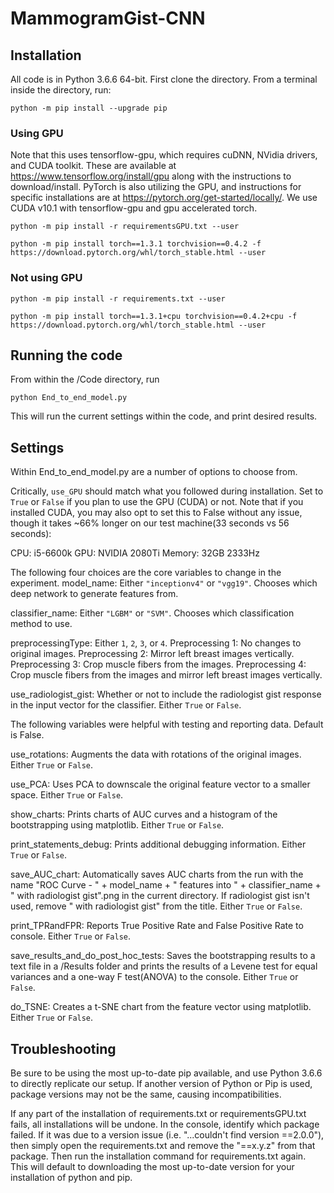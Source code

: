 # MammogramGist-CNN

## Installation
All code is in Python 3.6.6 64-bit.
First clone the directory. From a terminal inside the directory, run:

```python -m pip install --upgrade pip```


### Using GPU

Note that this uses tensorflow-gpu, which requires cuDNN, NVidia drivers, and CUDA toolkit. These are available at https://www.tensorflow.org/install/gpu along with the instructions to download/install. PyTorch is also utilizing the GPU, and instructions for specific installations are at https://pytorch.org/get-started/locally/. We use CUDA v10.1 with tensorflow-gpu and gpu accelerated torch.

```python -m pip install -r requirementsGPU.txt --user```

```python -m pip install torch==1.3.1 torchvision==0.4.2 -f https://download.pytorch.org/whl/torch_stable.html --user```

### Not using GPU


```python -m pip install -r requirements.txt --user```

```python -m pip install torch==1.3.1+cpu torchvision==0.4.2+cpu -f https://download.pytorch.org/whl/torch_stable.html --user```

## Running the code
From within the /Code directory, run

```python End_to_end_model.py```


This will run the current settings within the code, and print desired results.

## Settings
Within End_to_end_model.py are a number of options to choose from. 

Critically, ```use_GPU``` should match what you followed during installation. Set to ```True``` or ```False``` if you plan to use the GPU (CUDA) or not. Note that if you installed CUDA, you may also opt to set this to False without any issue, though it takes ~66% longer on our test machine(33 seconds vs 56 seconds):

CPU: i5-6600k
GPU: NVIDIA 2080Ti
Memory: 32GB 2333Hz

The following four choices are the core variables to change in the experiment.
model_name: 
Either ```"inceptionv4"``` or ```"vgg19"```. Chooses which deep network to generate features from.

classifier_name:
Either ```"LGBM"``` or ```"SVM"```. Chooses which classification method to use.

preprocessingType:
Either ```1```, ```2```, ```3```, or ```4```. 
Preprocessing 1: No changes to original images.
Preprocessing 2: Mirror left breast images vertically.
Preprocessing 3: Crop muscle fibers from the images.
Preprocessing 4: Crop muscle fibers from the images and mirror left breast images vertically.

use_radiologist_gist:
Whether or not to include the radiologist gist response in the input vector for the classifier. Either ```True``` or ```False```.

The following variables were helpful with testing and reporting data. Default is False.

use_rotations:
Augments the data with rotations of the original images. Either ```True``` or ```False```.

use_PCA:
Uses PCA to downscale the original feature vector to a smaller space. Either ```True``` or ```False```.

show_charts:
Prints charts of AUC curves and a histogram of the bootstrapping using matplotlib. Either ```True``` or ```False```.

print_statements_debug:
Prints additional debugging information. Either ```True``` or ```False```.

save_AUC_chart:
Automatically saves AUC charts from the run with the name "ROC Curve - " + model_name + " features into " + classifier_name + " with radiologist gist".png in the current directory. If radiologist gist isn't used, remove " with radiologist gist" from the title. Either ```True``` or ```False```.

print_TPRandFPR:
Reports True Positive Rate and False Positive Rate to console. Either ```True``` or ```False```.

save_results_and_do_post_hoc_tests:
Saves the bootstrapping results to a text file in a /Results folder and prints the results of a Levene test for equal variances and a one-way F test(ANOVA) to the console. Either ```True``` or ```False```.

do_TSNE:
Creates a t-SNE chart from the feature vector using matplotlib. Either ```True``` or ```False```.

## Troubleshooting

Be sure to be using the most up-to-date pip available, and use Python 3.6.6 to directly replicate our setup. If another version of Python or Pip is used, package versions may not be the same, causing incompatibilities. 

If any part of the installation of requirements.txt or requirementsGPU.txt fails, all installations will be undone. In the console, identify which package failed. If it was due to a version issue (i.e. "...couldn't find version ==2.0.0"), then simply open the requirements.txt and remove the "==x.y.z" from that package. Then run the installation command for requirements.txt again. This will default to downloading the most up-to-date version for your installation of python and pip.
